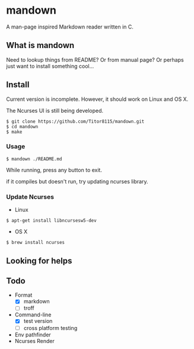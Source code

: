 # mandown

A man-page inspired Markdown reader written in C.

## What is mandown

Need to lookup things from README? Or from manual page? Or perhaps just want to install something cool...

## Install

Current version is incomplete. However, it should work on Linux and OS X.

The Ncurses UI is still being developed.

```shell
$ git clone https://github.com/Titor8115/mandown.git
$ cd mandown
$ make
```

### Usage

```
$ mandown ./README.md
```

While running, press any button to exit.

if it compiles but doesn't run, try updating ncurses library.

### Update Ncurses

- Linux
```
$ apt-get install libncursesw5-dev
```

- OS X
```
$ brew install ncurses
```

## Looking for helps

## Todo

- Format
  - [x] markdown
  - [ ] troff
- Command-line
  - [x] test version
  - [ ] cross platform testing
- Env pathfinder
- Ncurses Render
